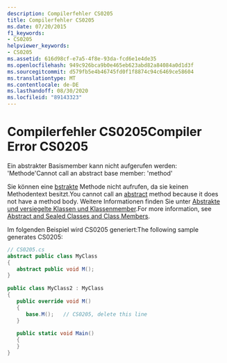 ```yaml
---
description: Compilerfehler CS0205
title: Compilerfehler CS0205
ms.date: 07/20/2015
f1_keywords:
- CS0205
helpviewer_keywords:
- CS0205
ms.assetid: 616d98cf-e7a5-4f8e-93da-fcd6e1e4de35
ms.openlocfilehash: 949c926bca9b0e465eb623abd82a84084a0d1d3f
ms.sourcegitcommit: d579fb5e4b46745fd0f1f8874c94c6469ce58604
ms.translationtype: MT
ms.contentlocale: de-DE
ms.lasthandoff: 08/30/2020
ms.locfileid: "89143323"
---
```

# <a name="compiler-error-cs0205"></a><span data-ttu-id="f61f6-103">Compilerfehler CS0205</span><span class="sxs-lookup"><span data-stu-id="f61f6-103">Compiler Error CS0205</span></span>
<span data-ttu-id="f61f6-104">Ein abstrakter Basismember kann nicht aufgerufen werden: 'Methode'</span><span class="sxs-lookup"><span data-stu-id="f61f6-104">Cannot call an abstract base member: 'method'</span></span>  
  
 <span data-ttu-id="f61f6-105">Sie können eine [bstrakte](../language-reference/keywords/abstract.md) Methode nicht aufrufen, da sie keinen Methodentext besitzt.</span><span class="sxs-lookup"><span data-stu-id="f61f6-105">You cannot call an [abstract](../language-reference/keywords/abstract.md) method because it does not have a method body.</span></span> <span data-ttu-id="f61f6-106">Weitere Informationen finden Sie unter [Abstrakte und versiegelte Klassen und Klassenmember](../programming-guide/classes-and-structs/abstract-and-sealed-classes-and-class-members.md).</span><span class="sxs-lookup"><span data-stu-id="f61f6-106">For more information, see [Abstract and Sealed Classes and Class Members](../programming-guide/classes-and-structs/abstract-and-sealed-classes-and-class-members.md).</span></span>  
  
 <span data-ttu-id="f61f6-107">Im folgenden Beispiel wird CS0205 generiert:</span><span class="sxs-lookup"><span data-stu-id="f61f6-107">The following sample generates CS0205:</span></span>  
  
```csharp  
// CS0205.cs  
abstract public class MyClass  
{  
   abstract public void M();  
}  
  
public class MyClass2 : MyClass  
{  
   public override void M()  
   {  
      base.M();   // CS0205, delete this line  
   }  
  
   public static void Main()  
   {  
   }  
}  
```
